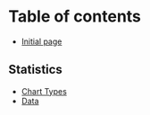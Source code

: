 # Table of contents

* [Initial page](README.md)

## Statistics

* [Chart Types](statistics/data-aaa.md)
* [Data](statistics/data.md)


